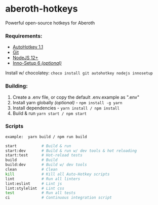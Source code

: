 # aberoth-hotkeys
Powerful open-source hotkeys for Aberoth

### Requirements:
  - [AutoHotkey 1.1](https://www.autohotkey.com/)
  - [Git](https://git-scm.com/)
  - [NodeJS 12+](https://nodejs.org/en/)
  - [Inno-Setup 6 *(optional)*](https://jrsoftware.org/isinfo.php)

Install w/ chocolatey: `choco install git autohotkey nodejs innosetup`

### Building:
  1. Create a .env file, or copy the default .env.example as ".env"
  2. Install yarn globally *(optional)* - `npm install -g yarn`
  3. Install dependencies - `yarn install / npm install`
  4. Build & run `yarn start / npm start`

### Scripts
```bash
example:  yarn build / npm run build

start           # Build & run
start:dev       # Build & run w/ dev tools & hot reloading
start:test      # Hot-reload tests
build           # Build
build:dev       # Build w/ dev tools
clean           # Clean
kill            # Kill all Auto-Hotkey scripts
lint            # Run all linters
lint:eslint     # Lint js
lint:stylelint  # Lint css
test            # Run all tests
ci              # Continuous integration script
```
